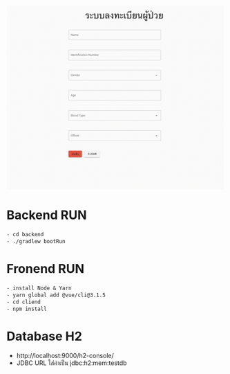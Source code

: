 <p align="center">
  <img width="700" src="images/register.png">
</p>


# Backend RUN
```
- cd backend
- ./gradlew bootRun
```

# Fronend RUN
```
- install Node & Yarn
- yarn global add @vue/cli@3.1.5
- cd cliend
- npm install
```

# Database H2
- http://localhost:9000/h2-console/ 
- JDBC URL ใส่ค่าเป็น jdbc:h2:mem:testdb






